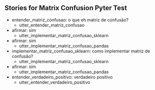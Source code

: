 ## Stories for Matrix Confusion Pyter Test
* entender_matriz_confusao: o que eh matriz de confusão?
	 - utter_entender_matriz_confusao
* afirmar: sim
	 - utter_implementar_matriz_confusao_sklearn
* afirmar: sim
	 - utter_implementar_matriz_confusao_pandas
* implementar_matriz_confusao_sklearn: como implementar matriz de confusão?
	 - utter_implementar_matriz_confusao_sklearn
* afirmar: sim
	 - utter_implementar_matriz_confusao_pandas
* entender_verdadeiro_positivo: verdadeiro positivo
	 - utter_entender_verdadeiro_positivo
